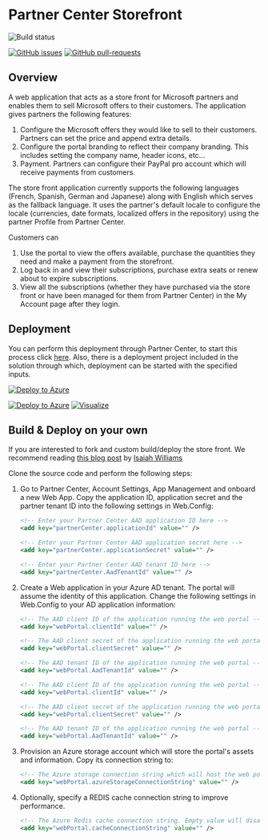 # Partner Center Storefront

![Build status](https://dev.azure.com/ms/Partner-Center-Storefront/_apis/build/status/Partner-Center-Storefront)

[![GitHub issues](https://img.shields.io/github/issues/Microsoft/Partner-Center-Storefront.svg)](https://github.com/Microsoft/Partner-Center-Storefront/issues/) [![GitHub pull-requests](https://img.shields.io/github/issues-pr/Microsoft/Partner-Center-Storefront.svg)](https://gitHub.com/Microsoft/Partner-Center-Storefront/pull/)

## Overview

A web application that acts as a store front for Microsoft partners and enables them to sell Microsoft offers to their customers.
The application gives partners the following features:

1. Configure the Microsoft offers they would like to sell to their customers. Partners can set the price and append extra details.
2. Configure the portal branding to reflect their company branding. This includes setting the company name, header icons, etc...
3. Payment. Partners can configure their PayPal pro account which will receive payments from customers.

The store front application currently supports the following languages (French, Spanish, German and Japanese) along with English which serves as the fallback language. It uses the partner's default locale to configure the locale (currencies, date formats, localized offers in the repository) using the partner Profile from Partner Center.

Customers can

1. Use the portal to view the offers available, purchase the quantities they need and make a payment from the storefront.
2. Log back in and view their subscriptions, purchase extra seats or renew about to expire subscriptions.
3. View all the subscriptions (whether they have purchased via the store front or have been managed for them from Partner Center) in the My Account page after they login.

## Deployment

You can perform this deployment through Partner Center, to start this process click [here](https://partnercenter.microsoft.com/pcv/webstore/preparedeployment). Also, there is a deployment project included in the solution through which, deployment can be started with the specified inputs.

[![Deploy to Azure](http://azuredeploy.net/deploybutton.png)](https://portal.azure.com/#create/Microsoft.Template/uri/https%3A%2F%2Fraw.githubusercontent.com%2Fmicrosoft%2FPartner-Center-Storefront%2Fmaster%2Fazuredeploy.json)

[![Deploy to Azure](http://azuredeploy.net/deploybutton.png)](https://azuredeploy.net/)
[![Visualize](http://armviz.io/visualizebutton.png)](http://armviz.io/#/?load=https%3A%2F%2Fraw.githubusercontent.com%2FMicrosoft%2FPartner-Center-Storefront%2Fmaster%2Fazuredeploy.json)

## Build & Deploy on your own

If you are interested to fork and custom build/deploy the store front. We recommend reading [this blog post](https://blogs.msdn.microsoft.com/iwilliams/2016/12/17/reseller-storefront/) by [Isaiah Williams](https://github.com/isaiahwilliams)

Clone the source code and perform the following steps:

1. Go to Partner Center, Account Settings, App Management and onboard a new Web App. Copy the application ID, application secret and the partner tenant ID into the following settings in Web.Config:

    ```xml
    <!-- Enter your Partner Center AAD application ID here -->
    <add key="partnerCenter.applicationId" value="" />

    <!-- Enter your Partner Center AAD application secret here -->
    <add key="partnerCenter.applicationSecret" value="" />

    <!-- Enter your Partner Center AAD tenant ID here -->
    <add key="partnerCenter.AadTenantId" value="" />
    ```

2. Create a Web application in your Azure AD tenant. The portal will assume the identity of this application. Change the following settings in Web.Config to your AD application information:

    ```xml
    <!-- The AAD client ID of the application running the web portal -->
    <add key="webPortal.clientId" value="" />

    <!-- The AAD client secret of the application running the web portal -->
    <add key="webPortal.clientSecret" value="" />

    <!-- The AAD tenant ID of the application running the web portal -->
    <add key="webPortal.AadTenantId" value="" />

    <!-- The AAD client ID of the application running the web portal -->
    <add key="webPortal.clientId" value="" />

    <!-- The AAD client secret of the application running the web portal -->
    <add key="webPortal.clientSecret" value="" />

    <!-- The AAD tenant ID of the application running the web portal -->
    <add key="webPortal.AadTenantId" value="" />
    ```

3. Provision an Azure storage account which will store the portal's assets and information. Copy its connection string to:

    ```xml
    <!-- The Azure storage connection string which will host the web portal's settings and customers repository. -->
    <add key="webPortal.azureStorageConnectionString" value="" />
    ```

4. Optionally, specify a REDIS cache connection string to improve performance.

    ```xml
    <!-- The Azure Redis cache connection string. Empty value will disable caching. -->
    <add key="webPortal.cacheConnectionString" value="" />
    ```
